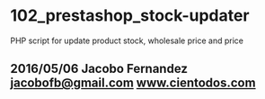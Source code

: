 # 102_prestashop_stock-updater
PHP script for update product stock, wholesale price and price 

2016/05/06
Jacobo Fernandez
jacobofb@gmail.com
www.cientodos.com
------------------
